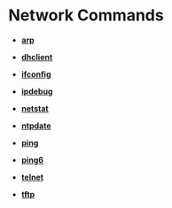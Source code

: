 # Network Commands

-   **[arp](kernel-small-debug-shell-net-arp.md)**  

-   **[dhclient](kernel-small-debug-shell-net-dhclient.md)**  

-   **[ifconfig](kernel-small-debug-shell-net-ifconfig.md)**  

-   **[ipdebug](kernel-small-debug-shell-net-ipdebug.md)**  

-   **[netstat](kernel-small-debug-shell-net-netstat.md)**  

-   **[ntpdate](kernel-small-debug-shell-net-ntpdate.md)**  

-   **[ping](kernel-small-debug-shell-net-ping.md)**  

-   **[ping6](kernel-small-debug-shell-net-ping6.md)**  

-   **[telnet](kernel-small-debug-shell-net-telnet.md)**  

-   **[tftp](kernel-small-debug-shell-net-tftp.md)**  


